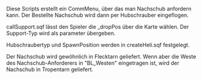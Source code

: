 Diese Scripts erstellt ein CommMenu, über das man Nachschub anfordern kann. Der Bestellte Nachschub wird dann per Hubschrauber eingeflogen.


callSupport.sqf lässt den Spieler die _dropPos über die Karte wählen. Der Support-Typ wird als parameter übergeben.

Hubschraubertyp und SpawnPosition werden in createHeli.sqf festgelegt.

Der Nachschub wird gewöhnlich in Flecktarn geliefert. Wenn aber die Weste des Nachschub-Anforderers in "BL_Westen" eingetragen ist, wird der Nachschub in Tropentarn geliefert.

